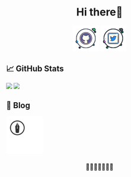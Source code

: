 
<!-- Copyright (c) 2020 Rüveyda　-->
<div align="center">
  <h1>Hi there🍵</h1>
</div>

<div align="center">
    <a href="https://github.com/nemototea">
        <img height="70" alt="Github" src="https://raw.githubusercontent.com/nemototea/nemototea/master/svg/00git.svg" ></a>
    <a href="http://twitter.com/nemototea">
        <img height="70" alt="Twitter" src="https://raw.githubusercontent.com/nemototea/nemototea/master/svg/00t.svg" ></a>
</div>

## 📈 GitHub Stats

<p float="center">
    <a href="https://github.com/anuraghazra/github-readme-stats">
        <img  src="https://github-readme-stats.vercel.app/api?username=nemototea&show_icons=true&include_all_commits=true&hide=contribs,prs,issues&theme=tokyonight" /></a>
    <a href="https://github.com/anuraghazra/github-readme-stats">
        <img  src="https://github-readme-stats.vercel.app/api/top-langs/?username=nemototea&layout=compact&theme=tokyonight" /></a>
 
</p>

## 📜 Blog
<a href="https://nemotea.hatenadiary.com/"> 
    <img height="100" alt="Hatena" src="https://raw.githubusercontent.com/nemototea/nemototea/master/svg/hatenablog-logo.svg" >
</a>

<div align="center">
  <h3>🌚🌘🌗🌝🌓🌒🌚</h3>	   
</div>
